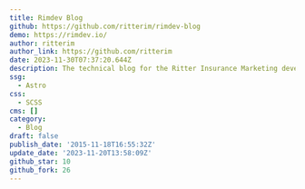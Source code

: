 ```yaml
---
title: Rimdev Blog
github: https://github.com/ritterim/rimdev-blog
demo: https://rimdev.io/
author: ritterim
author_link: https://github.com/ritterim
date: 2023-11-30T07:37:20.644Z
description: The technical blog for the Ritter Insurance Marketing development department.
ssg:
  - Astro
css:
  - SCSS
cms: []
category:
  - Blog
draft: false
publish_date: '2015-11-18T16:55:32Z'
update_date: '2023-11-20T13:58:09Z'
github_star: 10
github_fork: 26
---
```

